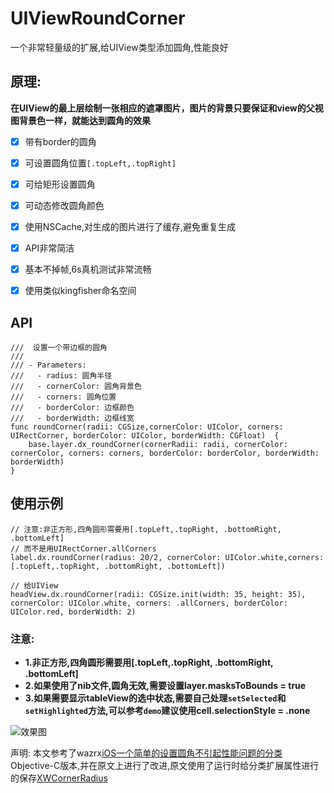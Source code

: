 # UIViewRoundCorner
一个非常轻量级的扩展,给UIView类型添加圆角,性能良好

## 原理: 
**在UIView的最上层绘制一张相应的遮罩图片，图片的背景只要保证和view的父视图背景色一样，就能达到圆角的效果**

- [x] 带有border的圆角
- [x] 可设置圆角位置`[.topLeft,.topRight]`
- [x] 可给矩形设置圆角
- [x] 可动态修改圆角颜色
- [x] 使用NSCache,对生成的图片进行了缓存,避免重复生成
- [x] API非常简洁
- [x] 基本不掉帧,6s真机测试非常流畅
- [x] 使用类似kingfisher命名空间



## API
```
///  设置一个带边框的圆角
///
/// - Parameters:
///   - radius: 圆角半径
///   - cornerColor: 圆角背景色
///   - corners: 圆角位置
///   - borderColor: 边框颜色
///   - borderWidth: 边框线宽
func roundCorner(radii: CGSize,cornerColor: UIColor, corners: UIRectCorner, borderColor: UIColor, borderWidth: CGFloat)  {
    base.layer.dx_roundCorner(cornerRadii: radii, cornerColor: cornerColor, corners: corners, borderColor: borderColor, borderWidth: borderWidth)
}
```

## 使用示例
```
// 注意:非正方形,四角圆形需要用[.topLeft,.topRight, .bottomRight, .bottomLeft]
// 而不是用UIRectCorner.allCorners
label.dx.roundCorner(radius: 20/2, cornerColor: UIColor.white,corners: [.topLeft,.topRight, .bottomRight, .bottomLeft])

// 给UIView
headView.dx.roundCorner(radii: CGSize.init(width: 35, height: 35), cornerColor: UIColor.white, corners: .allCorners, borderColor: UIColor.red, borderWidth: 2)
```

### 注意:
- **1.非正方形,四角圆形需要用[.topLeft,.topRight, .bottomRight, .bottomLeft]**
- **2.如果使用了nib文件,圆角无效,需要设置layer.masksToBounds = true**
- **3.如果需要显示tableView的选中状态,需要自己处理`setSelected`和`setHighlighted`方法,可以参考`demo`建议使用cell.selectionStyle = .none**

![效果图](https://github.com/dongxiexidu/UIViewRoundCorner/blob/master/demo.gif)

声明: 本文参考了wazrx[iOS一个简单的设置圆角不引起性能问题的分类](https://www.jianshu.com/p/ddad9e336162)Objective-C版本,并在原文上进行了改进,原文使用了运行时给分类扩展属性进行的保存[XWCornerRadius ](https://github.com/wazrx/XWCornerRadius)

